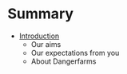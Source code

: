 # Summary

* [Introduction](README.md)
   * Our aims
   * Our expectations from you
   * About Dangerfarms

